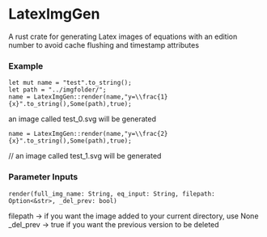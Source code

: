 # LatexImgGen

A rust crate for generating Latex images of equations with an edition number to avoid cache flushing and timestamp attributes


### Example
```
let mut name = "test".to_string();
let path = "../imgfolder/";
name = LatexImgGen::render(name,"y=\\frac{1}{x}".to_string(),Some(path),true);
```
an image called test_0.svg will be generated
```
name = LatexImgGen::render(name,"y=\\frac{2}{x}".to_string(),Some(path),true);
```
// an image called test_1.svg will be generated


### Parameter Inputs
```
render(full_img_name: String, eq_input: String, filepath: Option<&str>, _del_prev: bool)
```
filepath -> if you want the image added to your current directory, use None \
_del_prev -> true if you want the previous version to be deleted
